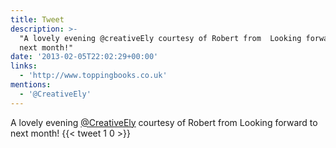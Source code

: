 ```yaml
---
title: Tweet
description: >-
  "A lovely evening @creativeEly courtesy of Robert from  Looking forward to
  next month!"
date: '2013-02-05T22:02:29+00:00'
links:
  - 'http://www.toppingbooks.co.uk'
mentions:
  - '@CreativeEly'
---
```

A lovely evening [@CreativeEly](https://twitter.com/@CreativeEly) courtesy of Robert from  Looking forward to next month!
      {{< tweet 1 0 >}}
    
